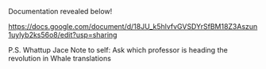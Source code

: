 Documentation revealed below!

https://docs.google.com/document/d/18JU_k5hlvfvGVSDYrSfBM18Z3Aszun1uylyb2ks56o8/edit?usp=sharing 

P.S. Whattup Jace
Note to self: Ask which professor is heading the revolution in Whale translations
